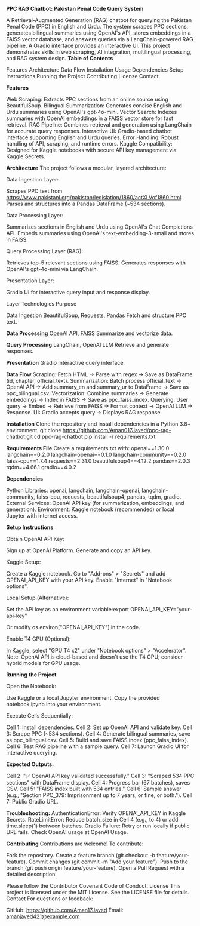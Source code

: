 **PPC RAG Chatbot: Pakistan Penal Code Query System**

A Retrieval-Augmented Generation (RAG) chatbot for querying the Pakistan Penal Code (PPC) in English and Urdu. The system scrapes PPC sections, generates bilingual summaries using OpenAI's API, stores embeddings in a FAISS vector database, and answers queries via a LangChain-powered RAG pipeline. A Gradio interface provides an interactive UI. This project demonstrates skills in web scraping, AI integration, multilingual processing, and RAG system design.
**Table of Contents**

Features
Architecture
Data Flow
Installation
Usage
Dependencies
Setup Instructions
Running the Project
Contributing
License
Contact

**Features**

Web Scraping: Extracts PPC sections from an online source using BeautifulSoup.
Bilingual Summarization: Generates concise English and Urdu summaries using OpenAI's gpt-4o-mini.
Vector Search: Indexes summaries with OpenAI embeddings in a FAISS vector store for fast retrieval.
RAG Pipeline: Combines retrieval and generation using LangChain for accurate query responses.
Interactive UI: Gradio-based chatbot interface supporting English and Urdu queries.
Error Handling: Robust handling of API, scraping, and runtime errors.
Kaggle Compatibility: Designed for Kaggle notebooks with secure API key management via Kaggle Secrets.

**Architecture**
The project follows a modular, layered architecture:

Data Ingestion Layer:

Scrapes PPC text from https://www.pakistani.org/pakistan/legislation/1860/actXLVof1860.html.
Parses and structures into a Pandas DataFrame (~534 sections).


Data Processing Layer:

Summarizes sections in English and Urdu using OpenAI's Chat Completions API.
Embeds summaries using OpenAI's text-embedding-3-small and stores in FAISS.


Query Processing Layer (RAG):

Retrieves top-5 relevant sections using FAISS.
Generates responses with OpenAI's gpt-4o-mini via LangChain.


Presentation Layer:

Gradio UI for interactive query input and response display.






Layer
Technologies
Purpose



Data Ingestion
BeautifulSoup, Requests, Pandas
Fetch and structure PPC text.


**Data Processing**
OpenAI API, FAISS
Summarize and vectorize data.


**Query Processing**
LangChain, OpenAI LLM
Retrieve and generate responses.


**Presentation**
Gradio
Interactive query interface.


**Data Flow**
Scraping: Fetch HTML → Parse with regex → Save as DataFrame (id, chapter, official_text).
Summarization: Batch process official_text → OpenAI API → Add summary_en and summary_ur to DataFrame → Save as ppc_bilingual.csv.
Vectorization: Combine summaries → Generate embeddings → Index in FAISS → Save as ppc_faiss_index.
Querying: User query → Embed → Retrieve from FAISS → Format context → OpenAI LLM → Response.
UI: Gradio accepts query → Displays RAG response.

**Installation**
Clone the repository and install dependencies in a Python 3.8+ environment.
git clone https://github.com/Aman017Javed/ppc-rag-chatbot.git
cd ppc-rag-chatbot
pip install -r requirements.txt

**Requirements File**
Create a requirements.txt with:
openai==1.30.0
langchain==0.2.0
langchain-openai==0.1.0
langchain-community==0.2.0
faiss-cpu==1.7.4
requests==2.31.0
beautifulsoup4==4.12.2
pandas==2.0.3
tqdm==4.66.1
gradio==4.0.2

**Dependencies**

Python Libraries: openai, langchain, langchain-openai, langchain-community, faiss-cpu, requests, beautifulsoup4, pandas, tqdm, gradio.
External Services: OpenAI API key (for summarization, embeddings, and generation).
Environment: Kaggle notebook (recommended) or local Jupyter with internet access.

**Setup Instructions**

Obtain OpenAI API Key:

Sign up at OpenAI Platform.
Generate and copy an API key.


Kaggle Setup:

Create a Kaggle notebook.
Go to "Add-ons" > "Secrets" and add OPENAI_API_KEY with your API key.
Enable "Internet" in "Notebook options".


Local Setup (Alternative):

Set the API key as an environment variable:export OPENAI_API_KEY="your-api-key"


Or modify os.environ["OPENAI_API_KEY"] in the code.


Enable T4 GPU (Optional):

In Kaggle, select "GPU T4 x2" under "Notebook options" > "Accelerator".
Note: OpenAI API is cloud-based and doesn't use the T4 GPU; consider hybrid models for GPU usage.



**Running the Project**

Open the Notebook:

Use Kaggle or a local Jupyter environment.
Copy the provided notebook.ipynb into your environment.


Execute Cells Sequentially:

Cell 1: Install dependencies.
Cell 2: Set up OpenAI API and validate key.
Cell 3: Scrape PPC (~534 sections).
Cell 4: Generate bilingual summaries, save as ppc_bilingual.csv.
Cell 5: Build and save FAISS index (ppc_faiss_index).
Cell 6: Test RAG pipeline with a sample query.
Cell 7: Launch Gradio UI for interactive querying.


**Expected Outputs:**

Cell 2: "✅ OpenAI API key validated successfully."
Cell 3: "Scraped 534 PPC sections" with DataFrame display.
Cell 4: Progress bar (67 batches), saves CSV.
Cell 5: "FAISS index built with 534 entries."
Cell 6: Sample answer (e.g., "Section PPC_379: Imprisonment up to 7 years, or fine, or both.").
Cell 7: Public Gradio URL.


**Troubleshooting:**
AuthenticationError: Verify OPENAI_API_KEY in Kaggle Secrets.
RateLimitError: Reduce batch_size in Cell 4 (e.g., to 4) or add time.sleep(1) between batches.
Gradio Failure: Retry or run locally if public URL fails.
Check OpenAI usage at OpenAI Usage.



**Contributing**
Contributions are welcome! To contribute:

Fork the repository.
Create a feature branch (git checkout -b feature/your-feature).
Commit changes (git commit -m "Add your feature").
Push to the branch (git push origin feature/your-feature).
Open a Pull Request with a detailed description.

Please follow the Contributor Covenant Code of Conduct.
License
This project is licensed under the MIT License. See the LICENSE file for details.
Contact
For questions or feedback:

GitHub: https://github.com/Aman17Javed
Email: amanjaved421@example.com

